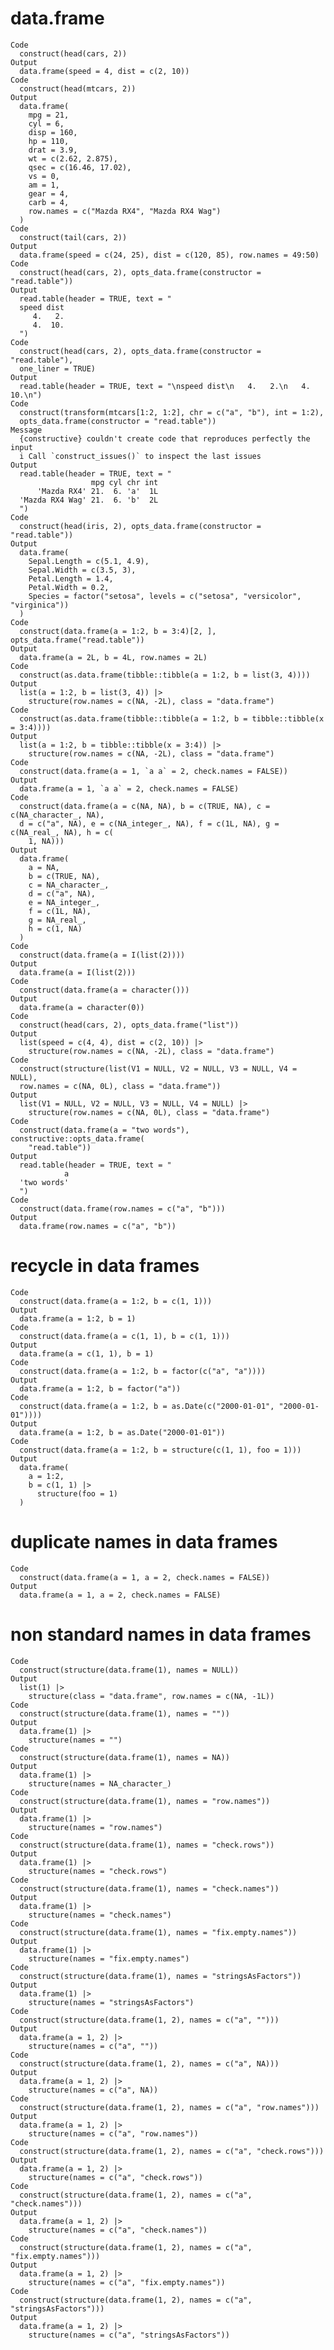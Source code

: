 # data.frame

    Code
      construct(head(cars, 2))
    Output
      data.frame(speed = 4, dist = c(2, 10))
    Code
      construct(head(mtcars, 2))
    Output
      data.frame(
        mpg = 21,
        cyl = 6,
        disp = 160,
        hp = 110,
        drat = 3.9,
        wt = c(2.62, 2.875),
        qsec = c(16.46, 17.02),
        vs = 0,
        am = 1,
        gear = 4,
        carb = 4,
        row.names = c("Mazda RX4", "Mazda RX4 Wag")
      )
    Code
      construct(tail(cars, 2))
    Output
      data.frame(speed = c(24, 25), dist = c(120, 85), row.names = 49:50)
    Code
      construct(head(cars, 2), opts_data.frame(constructor = "read.table"))
    Output
      read.table(header = TRUE, text = "
      speed dist
         4.   2.
         4.  10.
      ")
    Code
      construct(head(cars, 2), opts_data.frame(constructor = "read.table"),
      one_liner = TRUE)
    Output
      read.table(header = TRUE, text = "\nspeed dist\n   4.   2.\n   4.  10.\n")
    Code
      construct(transform(mtcars[1:2, 1:2], chr = c("a", "b"), int = 1:2),
      opts_data.frame(constructor = "read.table"))
    Message
      {constructive} couldn't create code that reproduces perfectly the input
      i Call `construct_issues()` to inspect the last issues
    Output
      read.table(header = TRUE, text = "
                      mpg cyl chr int
          'Mazda RX4' 21.  6. 'a'  1L
      'Mazda RX4 Wag' 21.  6. 'b'  2L
      ")
    Code
      construct(head(iris, 2), opts_data.frame(constructor = "read.table"))
    Output
      data.frame(
        Sepal.Length = c(5.1, 4.9),
        Sepal.Width = c(3.5, 3),
        Petal.Length = 1.4,
        Petal.Width = 0.2,
        Species = factor("setosa", levels = c("setosa", "versicolor", "virginica"))
      )
    Code
      construct(data.frame(a = 1:2, b = 3:4)[2, ], opts_data.frame("read.table"))
    Output
      data.frame(a = 2L, b = 4L, row.names = 2L)
    Code
      construct(as.data.frame(tibble::tibble(a = 1:2, b = list(3, 4))))
    Output
      list(a = 1:2, b = list(3, 4)) |>
        structure(row.names = c(NA, -2L), class = "data.frame")
    Code
      construct(as.data.frame(tibble::tibble(a = 1:2, b = tibble::tibble(x = 3:4))))
    Output
      list(a = 1:2, b = tibble::tibble(x = 3:4)) |>
        structure(row.names = c(NA, -2L), class = "data.frame")
    Code
      construct(data.frame(a = 1, `a a` = 2, check.names = FALSE))
    Output
      data.frame(a = 1, `a a` = 2, check.names = FALSE)
    Code
      construct(data.frame(a = c(NA, NA), b = c(TRUE, NA), c = c(NA_character_, NA),
      d = c("a", NA), e = c(NA_integer_, NA), f = c(1L, NA), g = c(NA_real_, NA), h = c(
        1, NA)))
    Output
      data.frame(
        a = NA,
        b = c(TRUE, NA),
        c = NA_character_,
        d = c("a", NA),
        e = NA_integer_,
        f = c(1L, NA),
        g = NA_real_,
        h = c(1, NA)
      )
    Code
      construct(data.frame(a = I(list(2))))
    Output
      data.frame(a = I(list(2)))
    Code
      construct(data.frame(a = character()))
    Output
      data.frame(a = character(0))
    Code
      construct(head(cars, 2), opts_data.frame("list"))
    Output
      list(speed = c(4, 4), dist = c(2, 10)) |>
        structure(row.names = c(NA, -2L), class = "data.frame")
    Code
      construct(structure(list(V1 = NULL, V2 = NULL, V3 = NULL, V4 = NULL),
      row.names = c(NA, 0L), class = "data.frame"))
    Output
      list(V1 = NULL, V2 = NULL, V3 = NULL, V4 = NULL) |>
        structure(row.names = c(NA, 0L), class = "data.frame")
    Code
      construct(data.frame(a = "two words"), constructive::opts_data.frame(
        "read.table"))
    Output
      read.table(header = TRUE, text = "
                a
      'two words'
      ")
    Code
      construct(data.frame(row.names = c("a", "b")))
    Output
      data.frame(row.names = c("a", "b"))

# recycle in data frames

    Code
      construct(data.frame(a = 1:2, b = c(1, 1)))
    Output
      data.frame(a = 1:2, b = 1)
    Code
      construct(data.frame(a = c(1, 1), b = c(1, 1)))
    Output
      data.frame(a = c(1, 1), b = 1)
    Code
      construct(data.frame(a = 1:2, b = factor(c("a", "a"))))
    Output
      data.frame(a = 1:2, b = factor("a"))
    Code
      construct(data.frame(a = 1:2, b = as.Date(c("2000-01-01", "2000-01-01"))))
    Output
      data.frame(a = 1:2, b = as.Date("2000-01-01"))
    Code
      construct(data.frame(a = 1:2, b = structure(c(1, 1), foo = 1)))
    Output
      data.frame(
        a = 1:2,
        b = c(1, 1) |>
          structure(foo = 1)
      )

# duplicate names in data frames

    Code
      construct(data.frame(a = 1, a = 2, check.names = FALSE))
    Output
      data.frame(a = 1, a = 2, check.names = FALSE)

# non standard names in data frames

    Code
      construct(structure(data.frame(1), names = NULL))
    Output
      list(1) |>
        structure(class = "data.frame", row.names = c(NA, -1L))
    Code
      construct(structure(data.frame(1), names = ""))
    Output
      data.frame(1) |>
        structure(names = "")
    Code
      construct(structure(data.frame(1), names = NA))
    Output
      data.frame(1) |>
        structure(names = NA_character_)
    Code
      construct(structure(data.frame(1), names = "row.names"))
    Output
      data.frame(1) |>
        structure(names = "row.names")
    Code
      construct(structure(data.frame(1), names = "check.rows"))
    Output
      data.frame(1) |>
        structure(names = "check.rows")
    Code
      construct(structure(data.frame(1), names = "check.names"))
    Output
      data.frame(1) |>
        structure(names = "check.names")
    Code
      construct(structure(data.frame(1), names = "fix.empty.names"))
    Output
      data.frame(1) |>
        structure(names = "fix.empty.names")
    Code
      construct(structure(data.frame(1), names = "stringsAsFactors"))
    Output
      data.frame(1) |>
        structure(names = "stringsAsFactors")
    Code
      construct(structure(data.frame(1, 2), names = c("a", "")))
    Output
      data.frame(a = 1, 2) |>
        structure(names = c("a", ""))
    Code
      construct(structure(data.frame(1, 2), names = c("a", NA)))
    Output
      data.frame(a = 1, 2) |>
        structure(names = c("a", NA))
    Code
      construct(structure(data.frame(1, 2), names = c("a", "row.names")))
    Output
      data.frame(a = 1, 2) |>
        structure(names = c("a", "row.names"))
    Code
      construct(structure(data.frame(1, 2), names = c("a", "check.rows")))
    Output
      data.frame(a = 1, 2) |>
        structure(names = c("a", "check.rows"))
    Code
      construct(structure(data.frame(1, 2), names = c("a", "check.names")))
    Output
      data.frame(a = 1, 2) |>
        structure(names = c("a", "check.names"))
    Code
      construct(structure(data.frame(1, 2), names = c("a", "fix.empty.names")))
    Output
      data.frame(a = 1, 2) |>
        structure(names = c("a", "fix.empty.names"))
    Code
      construct(structure(data.frame(1, 2), names = c("a", "stringsAsFactors")))
    Output
      data.frame(a = 1, 2) |>
        structure(names = c("a", "stringsAsFactors"))

